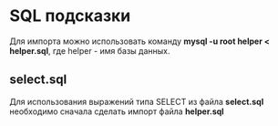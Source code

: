 # SQL подсказки
Для импорта можно использовать команду <b>mysql -u root helper < helper.sql</b>, где helper - имя базы данных.
<h2>select.sql</h2>
Для использования выражений типа SELECT из файла <b>select.sql</b> необходимо сначала сделать импорт файла <b>helper.sql</b>
